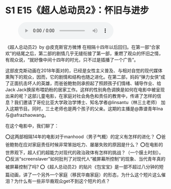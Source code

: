 # S1 E15《超人总动员2》：怀旧与进步

<figure>
    <figcaption></figcaption>
    <audio
        controls
        src="./audio.mp3">
            Your browser does not support the
            <code>audio</code> element.
    </audio>
</figure>

<p>《超人总动员2》by @皮克斯官方微博 在相隔十四年以后回归。在第一部“合家欢”的结尾之后，第二部的剧情几乎无缝衔接了第一部，重燃了观众的怀旧之情，有观众说，“就好像中间十四年的时光，只不过是插播了一个广告”。</p>
<p>这部皮克斯动画在2018年面对的，已经是女性主义普及、与相对自觉的现代媒体熏陶下的观众，因而，它的剧情和结构也随之进化。在第二部，妈妈“弹力女侠”成了正面抗击坏人的英雄，而爸爸鲍勃则承担起了照顾孩子们情绪、辅导作业、给Jack Jack换尿布喂奶粉的居家工作。这样的性别角色调换是如何在电影中被呈现出来的呢？这部儿童电影，在家庭对社会角色和责任的教育中，传递了怎样的信息？我们邀请了哥伦比亚大学政治学博士、知名学者@linsantu（林三土老师） 加入这期节目。同时，三土老师也是两个孩子的父亲。这期的主播是@靠谱青年Ina 与@afrazhaowang。</p>
<p>在这个电影中，我们聊了：</p>
<p>⭕️这两部相隔14年的电影对于manhood（男子气概）的定义有怎样的进化？
⭕️爸爸鲍勃在应对家庭责任时候非常笨拙吃力、屡屡失败的原因是什么？
⭕️在电影的世界观下，超人们的超能力对现代的政治政体有怎样的挑战？（一个膜土时刻）。
⭕️反派“screenslaver”如何批判了对现代人“被屏幕所控制”的现象、当代青年真的被屏幕控制了吗?
⭕️《超人总动员2》的贴片《包宝宝》是一部不超过八分钟的短篇动画，讲了一个另外一个家庭（移民华裔家庭）的形态，为什么这个短片这么催泪？为什么有一些非华裔观众get不到这个短片的点？</p>
